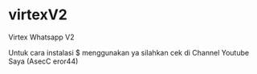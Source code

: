 # virtexV2
Virtex Whatsapp V2

Untuk cara instalasi $ menggunakan ya silahkan cek di Channel Youtube Saya (AsecC eror44)
